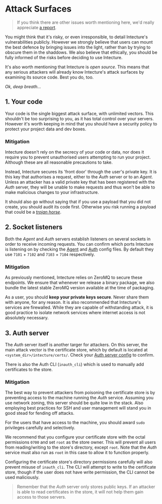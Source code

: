 # Attack Surfaces

> If you think there are other issues  worth mentioning here, we'd really appreciate [a report](https://github.com/intecture/book/issues).

You might think that it's risky, or even irresponsible, to detail Intecture's vulnerabilities publicly. However we strongly believe that users can mount the best defence by bringing issues into the light, rather than by trying to obscure them in the shaddows. We also believe that ethically, you should be fully informed of the risks before deciding to use Intecture.

It's also worth mentioning that Intecture is _open source_. This means that any serious attackers will already know Intecture's attack surfaces by examining its source code. Best you do, too.

_Ok, deep breath..._

## 1. Your code

Your code is the single biggest attack surface, with unlimited vectors. This shouldn't be too surprising to you, as it has total control over your servers. However it's worth keeping in mind that you should have a security policy to protect your project data and dev boxes.

### Mitigation

Intecture doesn't rely on the secrecy of your code or data, nor does it require you to prevent unauthorised users attempting to run your project. Although these are all reasonable precautions to take.

Instead, Intecture secures its 'front door' through the user's private key. It is this key that authorises a request, either to the _Auth_ server or to an _Agent_. Unless an attacker has a valid private key that has been registered with the _Auth_ server, they will be unable to make requests and thus won't be able to make malicious changes to your infrastructure.

It should also go without saying that if you use a payload that you did not create, you should audit its code first. Otherwise you risk running a payload that could be a [_trojan horse_](https://en.wikipedia.org/wiki/Trojan_horse_\(computing\)).

## 2. Socket listeners

Both the _Agent_ and _Auth_ servers establish listeners on several sockets in order to receive incoming requests. You can confirm which ports Intecture is listening on by checking the [Agent](ch05-01-01-reference-agent-json.html) and [Auth](ch05-03-01-reference-auth-json.html) config files. By default they use `7101` + `7102` and `7103` + `7104` respectively.

### Mitigation

As previously mentioned, Intecture relies on ZeroMQ to secure these endpoints. We ensure that whenever we release a binary package, we also bundle the latest stable ZeroMQ version available at the time of packaging.

As a user, you should **keep your private keys secure**. Never share them with anyone, for any reason. It is also recommended that Intecture's services are firewalled. While they are capable of withstanding attack, it is good practice to isolate network services where internet access is not absolutely necessary.

## 3. Auth server

The _Auth_ server itself is another targer for attackers. On this server, the main attack vector is the certificate store, which by default is located at `<system_dir>/intecture/certs/`. Check your [Auth server config](ch05-03-01-reference-auth-json.html) to confirm.

There is also the Auth CLI (`inauth_cli`) which is used to manually add certificates to the store.

### Mitigation

The best way to prevent attackers from poisoning the certificate store is by preventing access to the machine running the _Auth_ service. Assuming you use network zoning, this server should be quite low in the stack. Also employing best practices for SSH and user management will stand you in good stead for fending off attacks.

For the users that have access to the machine, you should award `sudo` privileges carefully and selectively.

We recommend that you configure your certificate store with the octal permissions `0700` and set `root` as the store owner. This will prevent all users from reading/writing to the store's directory, except `root`. Note that the _Auth_ service must also run as `root` in this case to allow it to function properly.

Configuring the certificate store's directory permissions carefully will also prevent misuse of `inauth_cli`. The CLI will attempt to write to the certificate store, though if the user does not have write permission, the CLI cannot be used maliciously.

> Remember that the _Auth_ server only stores public keys. If an attacker is able to read certificates in the store, it will not help them gain access to those servers.
